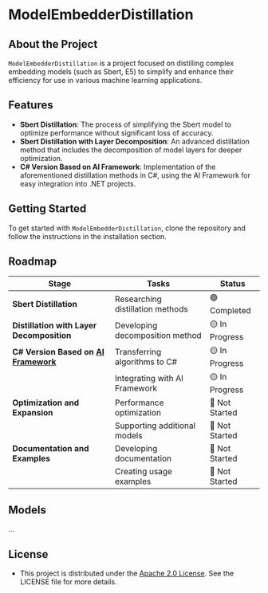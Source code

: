 # ModelEmbedderDistillation

## About the Project
`ModelEmbedderDistillation` is a project focused on distilling complex embedding models (such as Sbert, E5) to simplify and enhance their efficiency for use in various machine learning applications.

## Features

- **Sbert Distillation**: The process of simplifying the Sbert model to optimize performance without significant loss of accuracy.
- **Sbert Distillation with Layer Decomposition**: An advanced distillation method that includes the decomposition of model layers for deeper optimization.
- **C# Version Based on AI Framework**: Implementation of the aforementioned distillation methods in C#, using the AI Framework for easy integration into .NET projects.

## Getting Started

To get started with `ModelEmbedderDistillation`, clone the repository and follow the instructions in the installation section.

## Roadmap

| Stage                                         | Tasks                              | Status                |
| --------------------------------------------- | ---------------------------------- | --------------------- |
| **Sbert Distillation**                        | Researching distillation methods   | 🟢 Completed          |
| **Distillation with Layer Decomposition**     | Developing decomposition method    | 🟡 In Progress        |
| **C# Version Based on [AI Framework](https://github.com/AIFramework/AIFrameworkOpen)** | Transferring algorithms to C#      | 🟡 In Progress        |
|                                               | Integrating with AI Framework      | 🟡 In Progress        |
| **Optimization and Expansion**                | Performance optimization           | 🔴 Not Started        |
|                                               | Supporting additional models       | 🔴 Not Started        |
| **Documentation and Examples**                | Developing documentation           | 🔴 Not Started        |
|                                               | Creating usage examples            | 🔴 Not Started        |

## Models

...

## License

* This project is distributed under the [Apache 2.0 License](https://github.com/FractalGPT/ModelEmbedderDistilation/blob/main/LICENSE). See the LICENSE file for more details.
